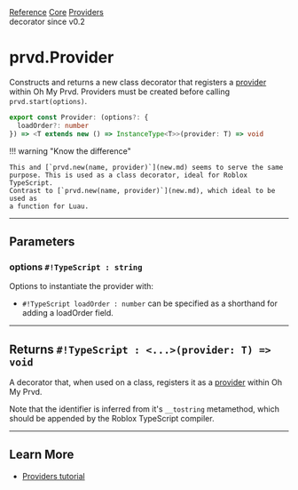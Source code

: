 <div class="ompdoc-reference-breadcrumbs">
<a href="../../../">Reference</a>
<a href="../../">Core</a>
<a href="../">Providers</a>
</div>

<div class="ompdoc-reference-tags">
<span>decorator</span>
<span>since v0.2</span>
</div>

# prvd.Provider

Constructs and returns a new class decorator that registers a
[provider](../types/provider.md) within Oh My Prvd. Providers must be created
before calling `prvd.start(options)`.

```TypeScript
export const Provider: (options?: {
  loadOrder?: number
}) => <T extends new () => InstanceType<T>>(provider: T) => void
```

!!! warning "Know the difference"

    This and [`prvd.new(name, provider)`](new.md) seems to serve the same
    purpose. This is used as a class decorator, ideal for Roblox TypeScript.
    Contrast to [`prvd.new(name, provider)`](new.md), which ideal to be used as
    a function for Luau.

---

## Parameters

### options `#!TypeScript : string`

Options to instantiate the provider with:

- `#!TypeScript loadOrder : number` can be specified as a shorthand for adding a
  loadOrder field.

---

## Returns `#!TypeScript : <...>(provider: T) => void`

A decorator that, when used on a class, registers it as a
[provider](../types/provider.md) within Oh My Prvd.

Note that the identifier is inferred from it's `__tostring` metamethod, which
should be appended by the Roblox TypeScript compiler.

---

## Learn More

- [Providers tutorial](../../../tutorials/fundamentals/providers.md)
